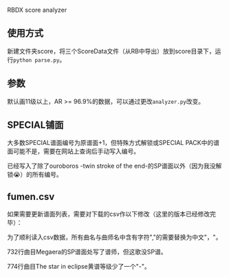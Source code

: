 RBDX score analyzer

## 使用方式
新建文件夹score，将三个ScoreData文件（从RB中导出）放到score目录下，运行`python parse.py`。

## 参数
默认画11级以上，AR >= 96.9%的数据，可以通过更改`analyzer.py`改变。

## SPECIAL铺面
大多数SPECIAL谱面编号为原谱面+1，但特殊方式解锁或SPECIAL PACK中的谱面可能不是，需要在网站上查询后手动写入编号。

已经写入了除了ouroboros -twin stroke of the end-的SP谱面以外（因为我没解锁😭）的所有编号。
## fumen.csv
如果需要更新谱面列表，需要对下载的csv作以下修改（这里的版本已经修改完毕）：

为了顺利读入csv数据，所有曲名与曲师名中含有字符","的需要替换为中文"，"。

732行曲目Megaera的SP谱面处写了谱师，但这歌没SP谱。

774行曲目The star in eclipse黄谱等级少了一个"-"。